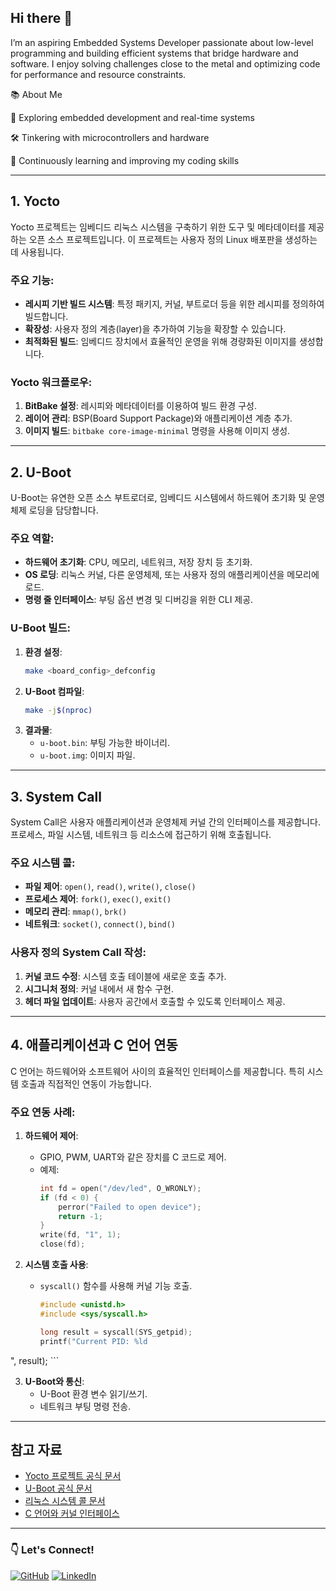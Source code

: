 
## Hi there 👋

I’m an aspiring Embedded Systems Developer passionate about low-level programming and building efficient systems that bridge hardware and software. I enjoy solving challenges close to the metal and optimizing code for performance and resource constraints.

📚 About Me

🚀 Exploring embedded development and real-time systems

🛠️ Tinkering with microcontrollers and hardware

📖 Continuously learning and improving my coding skills

---

## 1. Yocto
Yocto 프로젝트는 임베디드 리눅스 시스템을 구축하기 위한 도구 및 메타데이터를 제공하는 오픈 소스 프로젝트입니다. 이 프로젝트는 사용자 정의 Linux 배포판을 생성하는 데 사용됩니다.

### 주요 기능:
- **레시피 기반 빌드 시스템**: 특정 패키지, 커널, 부트로더 등을 위한 레시피를 정의하여 빌드합니다.
- **확장성**: 사용자 정의 계층(layer)을 추가하여 기능을 확장할 수 있습니다.
- **최적화된 빌드**: 임베디드 장치에서 효율적인 운영을 위해 경량화된 이미지를 생성합니다.

### Yocto 워크플로우:
1. **BitBake 설정**: 레시피와 메타데이터를 이용하여 빌드 환경 구성.
2. **레이어 관리**: BSP(Board Support Package)와 애플리케이션 계층 추가.
3. **이미지 빌드**: `bitbake core-image-minimal` 명령을 사용해 이미지 생성.

---

## 2. U-Boot
U-Boot는 유연한 오픈 소스 부트로더로, 임베디드 시스템에서 하드웨어 초기화 및 운영체제 로딩을 담당합니다.

### 주요 역할:
- **하드웨어 초기화**: CPU, 메모리, 네트워크, 저장 장치 등 초기화.
- **OS 로딩**: 리눅스 커널, 다른 운영체제, 또는 사용자 정의 애플리케이션을 메모리에 로드.
- **명령 줄 인터페이스**: 부팅 옵션 변경 및 디버깅을 위한 CLI 제공.

### U-Boot 빌드:
1. **환경 설정**:
   ```bash
   make <board_config>_defconfig
   ```
2. **U-Boot 컴파일**:
   ```bash
   make -j$(nproc)
   ```
3. **결과물**:
   - `u-boot.bin`: 부팅 가능한 바이너리.
   - `u-boot.img`: 이미지 파일.

---

## 3. System Call
System Call은 사용자 애플리케이션과 운영체제 커널 간의 인터페이스를 제공합니다. 프로세스, 파일 시스템, 네트워크 등 리소스에 접근하기 위해 호출됩니다.

### 주요 시스템 콜:
- **파일 제어**: `open()`, `read()`, `write()`, `close()`
- **프로세스 제어**: `fork()`, `exec()`, `exit()`
- **메모리 관리**: `mmap()`, `brk()`
- **네트워크**: `socket()`, `connect()`, `bind()`

### 사용자 정의 System Call 작성:
1. **커널 코드 수정**: 시스템 호출 테이블에 새로운 호출 추가.
2. **시그니처 정의**: 커널 내에서 새 함수 구현.
3. **헤더 파일 업데이트**: 사용자 공간에서 호출할 수 있도록 인터페이스 제공.

---

## 4. 애플리케이션과 C 언어 연동
C 언어는 하드웨어와 소프트웨어 사이의 효율적인 인터페이스를 제공합니다. 특히 시스템 호출과 직접적인 연동이 가능합니다.

### 주요 연동 사례:
1. **하드웨어 제어**:
   - GPIO, PWM, UART와 같은 장치를 C 코드로 제어.
   - 예제:
     ```c
     int fd = open("/dev/led", O_WRONLY);
     if (fd < 0) {
         perror("Failed to open device");
         return -1;
     }
     write(fd, "1", 1);
     close(fd);
     ```

2. **시스템 호출 사용**:
   - `syscall()` 함수를 사용해 커널 기능 호출.
     ```c
     #include <unistd.h>
     #include <sys/syscall.h>

     long result = syscall(SYS_getpid);
     printf("Current PID: %ld
", result);
     ```

3. **U-Boot와 통신**:
   - U-Boot 환경 변수 읽기/쓰기.
   - 네트워크 부팅 명령 전송.

---

## 참고 자료
- [Yocto 프로젝트 공식 문서](https://www.yoctoproject.org/documentation/)
- [U-Boot 공식 문서](https://www.denx.de/wiki/U-Boot)
- [리눅스 시스템 콜 문서](https://man7.org/linux/man-pages/man2/syscall.2.html)
- [C 언어와 커널 인터페이스](https://kernelnewbies.org/)

---

### 👇 Let's Connect!

[![GitHub](https://img.shields.io/badge/GitHub-Profile-blue?logo=github)](https://github.com/Kwonsiwoo2)  [![LinkedIn](https://img.shields.io/badge/LinkedIn-Profile-blue?logo=linkedin)](https://www.linkedin.com/in/%EC%8B%9C%EC%9A%B0-%EA%B6%8C-064765341/)

